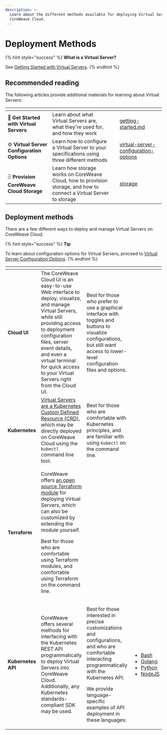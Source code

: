 ```yaml
---
description: >-
  Learn about the different methods available for deploying Virtual Servers to
  CoreWeave Cloud.
---
```


# Deployment Methods

{% hint style="success" %}
**What is a Virtual Server?**

See [Getting Started with Virtual Servers](../getting-started.md).
{% endhint %}

## Recommended reading

The following articles provide additional materials for learning about Virtual Servers:

<table data-view="cards"><thead><tr><th></th><th></th><th></th><th data-hidden data-card-target data-type="content-ref"></th></tr></thead><tbody><tr><td><span data-gb-custom-inline data-tag="emoji" data-code="1f530">🔰</span> <strong>Get Started with Virtual Servers</strong></td><td>Learn about what Virtual Servers are, what they're used for, and how they work</td><td></td><td><a href="../getting-started.md">getting-started.md</a></td></tr><tr><td><span data-gb-custom-inline data-tag="emoji" data-code="2699">⚙</span> <strong>Virtual Server Configuration Options</strong></td><td>Learn how to configure a Virtual Server to your specifications using three different methods</td><td></td><td><a href="../../docs/virtual-servers/virtual-server-configuration-options/">virtual-server-configuration-options</a></td></tr><tr><td><span data-gb-custom-inline data-tag="emoji" data-code="1f5c4">🗄</span> <strong>Provision CoreWeave Cloud Storage</strong></td><td>Learn how storage works on CoreWeave Cloud, how to provision storage, and how to connect a Virtual Server to storage</td><td></td><td><a href="../../docs/storage/storage/">storage</a></td></tr></tbody></table>

## Deployment methods

There are a few different ways to deploy and manage Virtual Servers on CoreWeave Cloud.

{% hint style="success" %}
**Tip**

To learn about configuration options for Virtual Servers, proceed to [Virtual Server Configuration Options](../../docs/virtual-servers/virtual-server-configuration-options/).
{% endhint %}

<table data-card-size="large" data-view="cards"><thead><tr><th></th><th></th><th></th><th></th><th data-hidden data-card-cover data-type="files"></th><th data-hidden data-card-target data-type="content-ref"></th></tr></thead><tbody><tr><td><strong>Cloud UI</strong></td><td>The CoreWeave Cloud UI is an easy-to-use Web interface to deploy, visualize, and manage Virtual Servers, while still providing access to deployment configuration files, server event details, and even a virtual terminal for quick access to your Virtual Servers right from the Cloud UI.</td><td>Best for those who prefer to use a graphical interface with toggles and buttons to visualize configurations, but still want access to lower-level configuration files and options.</td><td></td><td><a href="../../docs/.gitbook/assets/image (41) (1).png">image (41) (1).png</a></td><td><a href="coreweave-apps.md">coreweave-apps.md</a></td></tr><tr><td><strong>Kubernetes</strong></td><td><a href="../../docs/virtual-servers/deployment-methods/kubectl.md">Virtual Servers are a Kubernetes Custom Defined Resource (CRD)</a>, which may be directly deployed on CoreWeave Cloud using the <code>kubectl</code> command line tool.</td><td>Best for those who are comfortable with Kubernetes principles, and are familiar with using <code>kubectl</code> on the command line.</td><td></td><td><a href="../../docs/.gitbook/assets/Kubernetes_logo_without_workmark.svg">Kubernetes_logo_without_workmark.svg</a></td><td><a href="../../docs/virtual-servers/deployment-methods/kubectl.md">kubectl.md</a></td></tr><tr><td><strong>Terraform</strong></td><td><p>CoreWeave offers <a href="https://github.com/coreweave/kubernetes-cloud/tree/5632d497da5883be07a1535a67cad69b97ea5050/virtual-server/examples/terraform">an open source Terraform module</a> for deploying Virtual Servers, which can also be customized by extending the module yourself.</p><p></p><p>Best for those who are comfortable using Terraform modules, and comfortable using Terraform on the command line.</p></td><td></td><td></td><td><a href="../../docs/.gitbook/assets/og-image-8b3e4f7d-blog-aspect-ratio.png">og-image-8b3e4f7d-blog-aspect-ratio.png</a></td><td><a href="terraform.md">terraform.md</a></td></tr><tr><td><strong>Kubernetes API</strong></td><td>CoreWeave offers several methods for interfacing with the Kubernetes REST API programmatically to deploy Virtual Servers into CoreWeave Cloud. Additionally, any Kubernetes standards-compliant SDK may be used.</td><td><p>Best for those interested in precise customizations and configurations, and who are comfortable interacting programmatically with the Kubernetes API. </p><p></p><p>We provide language-specific examples of API deployment in these languages:</p></td><td><ul><li><a href="../../docs/virtual-servers/deployment-methods/programmatically/bash.md">Bash</a></li><li><a href="programmatically/golang.md">Golang</a></li><li><a href="programmatically/python.md">Python</a></li><li><a href="programmatically/nodejs.md">NodeJS</a></li></ul></td><td><a href="../../docs/.gitbook/assets/k8s (2).png">k8s (2).png</a></td><td><a href="programmatically/">programmatically</a></td></tr></tbody></table>
